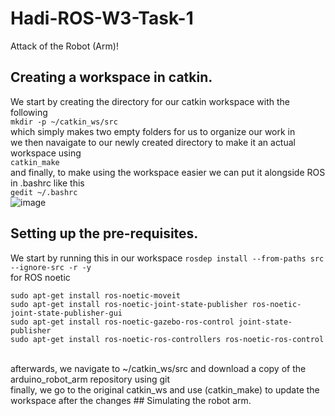 # Hadi-ROS-W3-Task-1
Attack of the Robot (Arm)!

## Creating a workspace in catkin.
We start by creating the directory for our catkin workspace with the following <br />
```mkdir -p ~/catkin_ws/src``` <br />
which simply makes two empty folders for us to organize our work in <br />
we then navaigate to our newly created directory to make it an actual workspace using <br />
```catkin_make``` <br />
and finally, to make using the workspace easier we can put it alongside ROS in .bashrc like this <br />
```gedit ~/.bashrc``` <br />
![image](https://github.com/user-attachments/assets/32966e23-4dc4-45f4-bcc3-9e3660c6bdff)
## Setting up the pre-requisites.
We start by running this in our workspace
```rosdep install --from-paths src --ignore-src -r -y``` <br />
for ROS noetic <br />
```
sudo apt-get install ros-noetic-moveit
sudo apt-get install ros-noetic-joint-state-publisher ros-noetic-joint-state-publisher-gui
sudo apt-get install ros-noetic-gazebo-ros-control joint-state-publisher
sudo apt-get install ros-noetic-ros-controllers ros-noetic-ros-control
```
 <br />
 afterwards, we navigate to ~/catkin_ws/src and download a copy of the arduino_robot_arm repository using git <br />
 finally, we go to the original catkin_ws and use (catkin_make) to update the workspace after the changes
 ## Simulating the robot arm.
 
